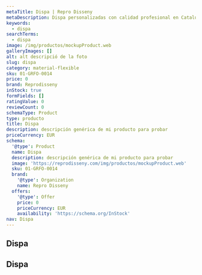 ```yaml
---
metaTitle: Dispa | Repro Disseny
metaDescription: Dispa personalizadas con calidad profesional en Cataluña.
keywords:
  - dispa
searchTerms:
  - dispa
image: /img/productos/mockupProduct.web
galleryImages: []
alt: alt descripció de la foto
slug: dispa
category: material-flexible
sku: 01-GRFO-0014
price: 0
brand: Reprodisseny
inStock: true
formFields: []
ratingValue: 0
reviewCount: 0
schemaType: Product
type: producto
title: Dispa
description: descripción genérica de mi producto para probar
priceCurrency: EUR
schema:
  '@type': Product
  name: Dispa
  description: descripción genérica de mi producto para probar
  image: 'https://reprodisseny.com/img/productos/mockupProduct.web'
  sku: 01-GRFO-0014
  brand:
    '@type': Organization
    name: Repro Disseny
  offers:
    '@type': Offer
    price: 0
    priceCurrency: EUR
    availability: 'https://schema.org/InStock'
nav: Dispa
---
```


## Dispa

## Dispa
